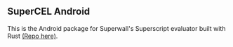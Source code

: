 ## SuperCEL Android

This is the Android package for Superwall's Superscript evaluator built with Rust [(Repo here)](https://github.com/superwall/superscript/releases/tag/0.1.3).

